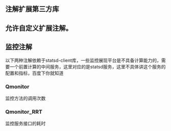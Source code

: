 ##  注解扩展第三方库
允许自定义扩展注解。
-----------------
##  监控注解
以下两种注解依赖于statsd-client库，一些监控展现平台是不具备计算能力的，需要一个前置计算的中间服务，这里对应的是statsd服务，这里不具体讲这个服务的配置和指标，百度下你就知道
### Qmonitor
监控方法的调用次数
### Qmonitor_RRT
监控服务接口的耗时
